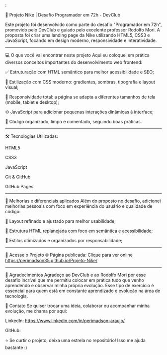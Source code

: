 :

👟 Projeto Nike | Desafio Programador em 72h - DevClub

Este projeto foi desenvolvido como parte do desafio "Programador em 72h", promovido pelo DevClub e guiado pelo excelente professor Rodolfo Mori.
A proposta foi criar uma landing page da Nike utilizando HTML5, CSS3 e JavaScript, focando em design moderno, responsividade e interatividade.

---

💻 O que você vai encontrar neste projeto
Aqui eu coloquei em prática diversos conceitos importantes do desenvolvimento web frontend:

✅ Estruturação com HTML semântico para melhor acessibilidade e SEO;

🎨 Estilização com CSS moderno: gradientes, sombras, tipografia e layout visual;

📱 Responsividade total: a página se adapta a diferentes tamanhos de tela (mobile, tablet e desktop);

⚙️ JavaScript para adicionar pequenas interações dinâmicas à interface;

🧹 Código organizado, limpo e comentado, seguindo boas práticas.

----

🛠️ Tecnologias Utilizadas:

HTML5

CSS3

JavaScript

Git & GitHub

GitHub Pages 

---

🔧 Melhorias e diferenciais aplicados
Além do proposto no desafio, adicionei melhorias pessoais com foco em experiência do usuário e qualidade de código:

📐 Layout refinado e ajustado para melhor usabilidade;

🧱 Estrutura HTML replanejada com foco em semântica e acessibilidade;

🎯 Estilos otimizados e organizados por responsabilidade;

---

🔗 Acesse o Projeto
🌐 Página publicada: Clique para ver online
https://perimadson35.github.io/Projeto-Nike/

---

🙌 Agradecimentos
Agradeço ao DevClub e ao Rodolfo Mori por esse desafio incrível que me permitiu colocar em prática tudo que venho aprendendo e observar minha própria evolução. Esse tipo de exercício é essencial para quem está em constante aprendizado e evolução na área de tecnologia.

📲 Contato
Se quiser trocar uma ideia, colaborar ou acompanhar minha evolução, me chama por aqui:

LinkedIn: https://www.linkedin.com/in/perimadson-araujo/

GitHub: 

⭐ Se curtir o projeto, deixa uma estrela no repositório! Isso me ajuda bastante :)


